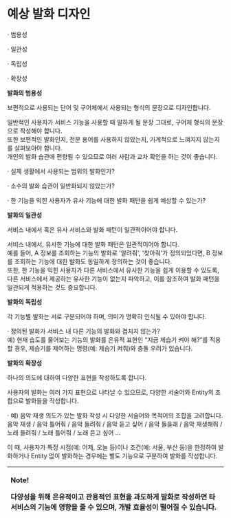 # 예상 발화 디자인



  


·            범용성

·            일관성

·            독립성

·            확장성

**발화의 범용성**

보편적으로 사용되는 단어 및 구어체에서 사용되는 형식의 문장으로 디자인합니다.

일반적인 사용자가 서비스 기능을 사용할 때 말하게 될 문장 그대로, 구어체 형식의 문장으로 작성해야 합니다.  
 또한 보편적인 발화인지, 전문 용어를 사용하지 않았는지, 기계적으로 느껴지지 않는지를 살펴보아야 합니다.  
 개인의 발화 습관에 편향될 수 있으므로 여러 사람과 교차 확인을 하는 것이 좋습니다.

·         실제 생활에서 사용되는 범위의 발화인가?

·         소수의 발화 습관이 일반화되지 않았는가?

·         한 기능을 익힌 사용자가 유사 기능에 대한 발화 패턴을 쉽게 예상할 수 있는가?

**발화의 일관성**

서비스 내에서 혹은 유사 서비스와 발화 패턴이 일관적이어야 합니다.

서비스 내에서, 유사한 기능에 대한 발화 패턴은 일관적이어야 합니다.  
 예를 들어, A 정보를 조회하는 기능의 발화로 '알려줘', '찾아줘'가 정의되었다면, B 정보를 조회하는 기능에 대한 발화도 동일하게 정의하는 것이 좋습니다.  
 또한, 한 기능을 익힌 사용자가 다른 서비스에서 유사한 기능을 쉽게 이용할 수 있도록, 다른 서비스에서 제공하는 유사한 기능이 없는지 파악하고, 이를 참조하여 발화 패턴을 일관되게 적용하는 것도 중요합니다.  


**발화의 독립성**

각 기능별 발화는 서로 구분되어야 하며, 의미가 명확히 인식될 수 있아야 합니다.

·         정의된 발화가 서비스 내 다른 기능의 발화와 겹치지 않는가?  
 예\) 현재 습도를 물어보는 기능의 발화를 은유적 표현인 “지금 제습기 켜야 해?”를 적용할 경우, 제습기를 제어하는 명령\(예: 제습기 켜줘\)와 충돌 우려가 있습니다.

**발화의 확장성**

하나의 의도에 대하여 다양한 표현을 작성하도록 합니다.

사용자의 발화는 여러 가지 표현으로 나타날 수 있으므로, 다양한 서술어와 Entity의 조합으로 발화들을 작성합니다.  


·         예\) 음악 재생 의도가 있는 발화 작성 시 다양한 서술어와 목적어의 조합을 고려합니다.  
 음악 재생 / 음악 틀어줘 / 음악 들려줘 / 음악 듣고 싶어 / 음악 들을래 / 음악 재생해줘 / 노래 들려줘 / 노래 틀어줘 / 노래 듣고 싶어 …

이 때, 사용자가 특정 시점\(예: 어제, 오늘 등\)이나 조건\(예: 서울, 부산 등\)을 한정하여 발화하거나 Entity 없이 발화하는 경우에는 별도 기능으로 구분하여 발화를 작성합니다. 

<table>
  <thead>
    <tr>
      <th style="text-align:left">
        <p><b>Note!</b>
        </p>
        <p>&#xB2E4;&#xC591;&#xC131;&#xC744; &#xC704;&#xD574; &#xC740;&#xC720;&#xC801;&#xC774;&#xACE0;
          &#xAD00;&#xC6A9;&#xC801;&#xC778; &#xD45C;&#xD604;&#xC744; &#xACFC;&#xB3C4;&#xD558;&#xAC8C;
          &#xBC1C;&#xD654;&#xB85C; &#xC791;&#xC131;&#xD558;&#xBA74; &#xD0C0; &#xC11C;&#xBE44;&#xC2A4;&#xC758;
          &#xAE30;&#xB2A5;&#xC5D0; &#xC601;&#xD5A5;&#xC744; &#xC904; &#xC218; &#xC788;&#xC73C;&#xBA70;,
          &#xAC1C;&#xBC1C; &#xD6A8;&#xC728;&#xC131;&#xC774; &#xB5A8;&#xC5B4;&#xC9C8;
          &#xC218; &#xC788;&#xC2B5;&#xB2C8;&#xB2E4;.</p>
      </th>
    </tr>
  </thead>
  <tbody></tbody>
</table>